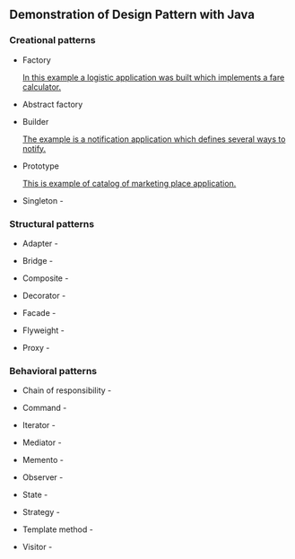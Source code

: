 
## Demonstration of Design Pattern with Java 

### Creational patterns

  -  Factory 
      
      [In this example a logistic application was built  which implements a fare calculator.](https://github.com/sleevs/JavaDesignPattern/tree/master/jsn-factory-method) 
  
  
  -  Abstract factory  
  
  -  Builder 
     
     [The example is a notification application which defines several ways to notify.](https://github.com/sleevs/JavaDesignPattern/tree/master/jsn-builder)
  
  -  Prototype 
   
     [This is example of catalog of marketing place application.](https://github.com/sleevs/JavaDesignPattern/tree/master/jsn-prototype)
  
  -  Singleton - 

### Structural patterns

  -  Adapter - 
  
  -  Bridge - 
  
  -  Composite - 
  
  -  Decorator - 
  
  -  Facade - 
  
  -  Flyweight - 
  
  -  Proxy - 

### Behavioral patterns

  -  Chain of responsibility - 
  
  -  Command - 
  
  -  Iterator - 
  
  -  Mediator - 
  
  -  Memento - 
  
  -  Observer - 
  
  -  State - 
  
  -  Strategy - 
  
  -  Template method - 
  
  -  Visitor - 
